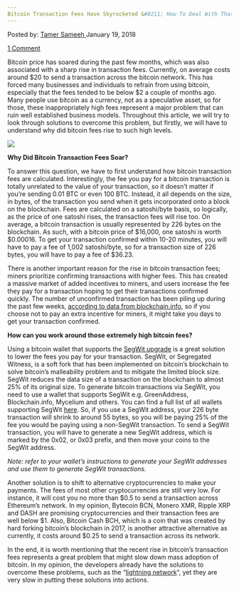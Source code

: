```yaml
---
Bitcoin Transaction Fees Have Skyrocketed &#8211; How To Deal With That?
---
```

<article class="post-listing post-24483 post type-post status-publish format-standard has-post-thumbnail hentry category-deepdot-news tag-bitcoin tag-deal tag-fees tag-skyrocketed tag-transaction">
<div class="post-inner">
<span>Posted by: <a href="https://www.deepdotweb.com/author/tamersameeh/" title="">Tamer Sameeh </a></span>
<span>January 19, 2018</span>

<span><a href="https://www.deepdotweb.com/2018/01/19/bitcoin-transaction-fees-skyrocketed-deal/#comments">1 Comment</a></span>
</p>
<div class="clear"></div>
<div class="entry">
<p>Bitcoin price has soared during the past few months, which was also associated with a sharp rise in transaction fees. Currently, on average costs around $20 to send a transaction across the bitcoin network. This has forced many businesses and individuals to refrain from using bitcoin, especially that the fees tended to be below $2 a couple of months ago. Many people use bitcoin as a currency, not as a speculative asset, so for those, these inappropriately high fees represent a major problem that can ruin well established business models. Throughout this article, we will try to look through solutions to overcome this problem, but firstly, we will have to understand why did bitcoin fees rise to such high levels.</p>
<p><img class="wp-image-24486 aligncenter" src="https://www.deepdotweb.com/wp-content/uploads/2018/01/word-image-43.png" srcset="https://www.deepdotweb.com/wp-content/uploads/2018/01/word-image-43.png 550w, https://www.deepdotweb.com/wp-content/uploads/2018/01/word-image-43-300x161.png 300w" sizes="(max-width: 550px) 100vw, 550px" /></p>
<p><strong>Why Did Bitcoin Transaction Fees Soar?</strong></p>
<p>To answer this question, we have to first understand how bitcoin transaction fees are calculated. Interestingly, the fee you pay for a bitcoin transaction is totally unrelated to the value of your transaction, so it doesn&#8217;t matter if you&#8217;re sending 0.01 BTC or even 100 BTC. Instead, it all depends on the size, in bytes, of the transaction you send when it gets incorporated onto a block on the blockchain. Fees are calculated on a satoshi/byte basis, so logically, as the price of one satoshi rises, the transaction fees will rise too. On average, a bitcoin transaction is usually represented by 226 bytes on the blockchain. As such, with a bitcoin price of $16,000, one satoshi is worth $0.00016. To get your transaction confirmed within 10-20 minutes, you will have to pay a fee of 1,002 satoshi/byte, so for a transaction size of 226 bytes, you will have to pay a fee of $36.23.</p>
<p>There is another important reason for the rise in bitcoin transaction fees; miners prioritize confirming transactions with higher fees. This has created a massive market of added incentives to miners, and users increase the fee they pay for a transaction hoping to get their transactions confirmed quickly. The number of unconfirmed transaction has been piling up during the past few weeks, <a href="https://blockchain.info/unconfirmed-transactions">according to data from blockchain.info</a>, so if you choose not to pay an extra incentive for miners, it might take you days to get your transaction confirmed.</p>
<p><strong>How can you work around those extremely high bitcoin fees?</strong></p>
<p>Using a bitcoin wallet that supports the <a href="https://www.deepdotweb.com/2017/01/29/a-brief-introduction-to-segwit/">SegWit upgrade</a> is a great solution to lower the fees you pay for your transaction. SegWit, or Segregated Witness, is a soft fork that has been implemented on bitcoin&#8217;s blockchain to solve bitcoin&#8217;s malleability problem and to mitigate the limited block size. SegWit reduces the data size of a transaction on the blockchain to almost 25% of its original size. To generate bitcoin transactions via SegWit, you need to use a wallet that supports SegWit e.g. GreenAddress, Blockchain.info, Mycelium and others. You can find a full list of all wallets supporting SegWit <a href="https://bitcoincore.org/en/segwit_adoption/">here</a>. So, if you use a SegWit address, your 226 byte transaction will shrink to around 55 bytes, so you will be paying 25% of the fee you would be paying using a non-SegWit transaction. To send a SegWit transaction, you will have to generate a new SegWit address, which is marked by the 0x02, or 0x03 prefix, and then move your coins to the SegWit address.</p>
<p><em>Note: refer to your wallet&#8217;s instructions to generate your SegWit addresses and use them to generate SegWit transactions. </em></p>
<p>Another solution is to shift to alternative cryptocurrencies to make your payments. The fees of most other cryptocurrencies are still very low. For instance, it will cost you no more than $0.5 to send a transaction across Ethereum&#8217;s network. In my opinion, Bytecoin BCN, Monero XMR, Ripple XRP and DASH are promising cryptocurrencies and their transaction fees are well below $1. Also, Bitcoin Cash BCH, which is a coin that was created by hard forking bitcoin&#8217;s blockchain in 2017, is another attractive alternative as currently, it costs around $0.25 to send a transaction across its network.</p>
<p>In the end, it is worth mentioning that the recent rise in bitcoin&#8217;s transaction fees represents a great problem that might slow down mass adoption of bitcoin. In my opinion, the developers already have the solutions to overcome these problems, such as the &#8220;<a href="https://www.deepdotweb.com/2017/06/16/bitcoin-imminent-fork-aftermaths/">lightning network</a>&#8220;, yet they are very slow in putting these solutions into actions.</p>
</div>
<span style="display:none"><a href="https://www.deepdotweb.com/tag/bitcoin/" rel="tag">bitcoin</a> <a href="https://www.deepdotweb.com/tag/deal/" rel="tag">deal</a> <a href="https://www.deepdotweb.com/tag/fees/" rel="tag">fees</a> <a href="https://www.deepdotweb.com/tag/skyrocketed/" rel="tag">skyrocketed</a> <a href="https://www.deepdotweb.com/tag/transaction/" rel="tag">transaction</a></span> <span style="display:none" class="updated">2018-01-19</span>
<div style="display:none" class="vcard author" itemprop="author" itemscope itemtype="http://schema.org/Person"><strong class="fn" itemprop="name"><a href="https://www.deepdotweb.com/author/tamersameeh/" title="Posts by Tamer Sameeh" rel="author">Tamer Sameeh</a></strong></div>
</div>
</article>

